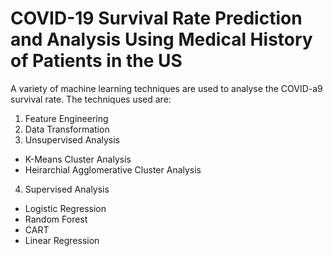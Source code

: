 # COVID-19 Survival Rate Prediction and Analysis Using Medical History of Patients in the US
A variety of machine learning techniques are used to analyse the COVID-a9 survival rate.
The techniques used are:
1. Feature Engineering
2. Data Transformation
3. Unsupervised Analysis
  - K-Means Cluster Analysis
  - Heirarchial Agglomerative Cluster Analysis
4. Supervised Analysis
  - Logistic Regression
  - Random Forest
  - CART
  - Linear Regression
  
